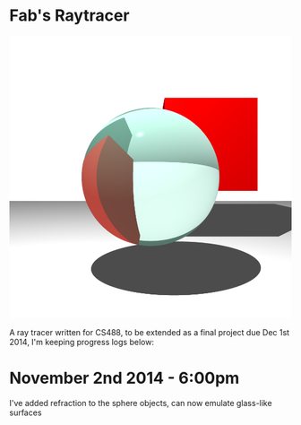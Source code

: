 Fab's Raytracer
===============

![Alt text](/sample.png?raw=true "Sample render")

A ray tracer written for CS488, to be extended as a final project due Dec 1st 2014, I'm keeping progress logs below:

# November 2nd 2014 - 6:00pm

I've added refraction to the sphere objects, can now emulate glass-like surfaces